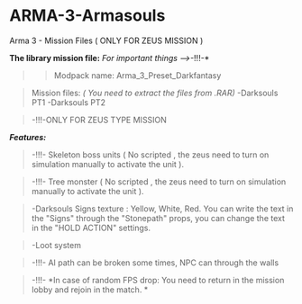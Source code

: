 # ARMA-3-Armasouls
Arma 3 - Mission Files ( ONLY FOR ZEUS MISSION )

**The library mission file:**
*For important things -->*-!!!-*
 
> >Modpack name: Arma_3_Preset_Darkfantasy 

> Mission files: *( You need to extract the files from .RAR)*
-Darksouls PT1 
-Darksouls PT2 

> -!!!-ONLY FOR ZEUS TYPE MISSION

***Features:***
> -!!!- Skeleton boss units ( No scripted , the zeus need to turn on simulation manually to activate the unit ).

> -!!!- Tree monster ( No scripted , the zeus need to turn on simulation manually to activate the unit ).

> -Darksouls Signs texture : Yellow, White, Red.
You can write the text in the "Signs" through the "Stonepath" props, you can change the text in the "HOLD ACTION" settings.

> -Loot system

> -!!!- AI path can be broken some times, NPC can through the walls

> -!!!- *In case of random FPS drop: You need to return in the mission lobby and rejoin in the match. *


